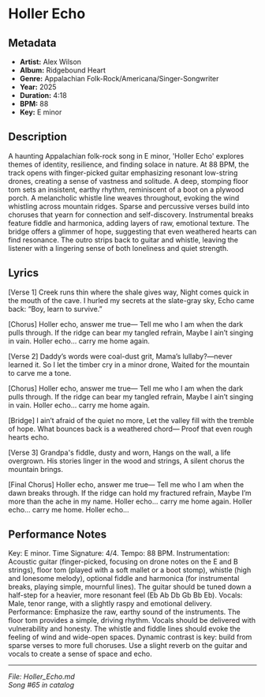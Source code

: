 # Holler Echo

## Metadata
- **Artist:** Alex Wilson
- **Album:** Ridgebound Heart
- **Genre:** Appalachian Folk-Rock/Americana/Singer-Songwriter
- **Year:** 2025
- **Duration:** 4:18
- **BPM:** 88
- **Key:** E minor

## Description
A haunting Appalachian folk-rock song in E minor, 'Holler Echo' explores themes of identity, resilience, and finding solace in nature. At 88 BPM, the track opens with finger-picked guitar emphasizing resonant low-string drones, creating a sense of vastness and solitude. A deep, stomping floor tom sets an insistent, earthy rhythm, reminiscent of a boot on a plywood porch. A melancholic whistle line weaves throughout, evoking the wind whistling across mountain ridges. Sparse and percussive verses build into choruses that yearn for connection and self-discovery. Instrumental breaks feature fiddle and harmonica, adding layers of raw, emotional texture. The bridge offers a glimmer of hope, suggesting that even weathered hearts can find resonance. The outro strips back to guitar and whistle, leaving the listener with a lingering sense of both loneliness and quiet strength.

## Lyrics

[Verse 1]
Creek runs thin where the shale gives way,
Night comes quick in the mouth of the cave.
I hurled my secrets at the slate-gray sky,
Echo came back: “Boy, learn to survive.”

[Chorus]
Holler echo, answer me true—
Tell me who I am when the dark pulls through.
If the ridge can bear my tangled refrain,
Maybe I ain’t singing in vain.
Holler echo… carry me home again.

[Verse 2]
Daddy’s words were coal-dust grit,
Mama’s lullaby?—never learned it.
So I let the timber cry in a minor drone,
Waited for the mountain to carve me a tone.

[Chorus]
Holler echo, answer me true—
Tell me who I am when the dark pulls through.
If the ridge can bear my tangled refrain,
Maybe I ain’t singing in vain.
Holler echo… carry me home again.

[Bridge]
I ain’t afraid of the quiet no more,
Let the valley fill with the tremble of hope.
What bounces back is a weathered chord—
Proof that even rough hearts echo.

[Verse 3]
Grandpa's fiddle, dusty and worn,
Hangs on the wall, a life overgrown.
His stories linger in the wood and strings,
A silent chorus the mountain brings.

[Final Chorus]
Holler echo, answer me true—
Tell me who I am when the dawn breaks through.
If the ridge can hold my fractured refrain,
Maybe I’m more than the ache in my name.
Holler echo… carry me home again.
Holler echo… carry me home.
Holler echo…

## Performance Notes

Key: E minor. Time Signature: 4/4. Tempo: 88 BPM. Instrumentation: Acoustic guitar (finger-picked, focusing on drone notes on the E and B strings), floor tom (played with a soft mallet or a boot stomp), whistle (high and lonesome melody), optional fiddle and harmonica (for instrumental breaks, playing simple, mournful lines). The guitar should be tuned down a half-step for a heavier, more resonant feel (Eb Ab Db Gb Bb Eb). Vocals: Male, tenor range, with a slightly raspy and emotional delivery. Performance: Emphasize the raw, earthy sound of the instruments. The floor tom provides a simple, driving rhythm. Vocals should be delivered with vulnerability and honesty. The whistle and fiddle lines should evoke the feeling of wind and wide-open spaces. Dynamic contrast is key: build from sparse verses to more full choruses. Use a slight reverb on the guitar and vocals to create a sense of space and echo.

---
*File: Holler_Echo.md*  
*Song #65 in catalog*
